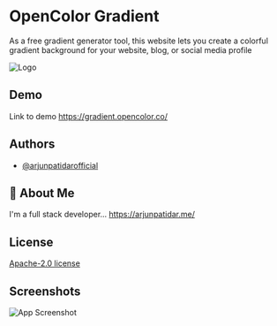 
# OpenColor Gradient

As a free gradient generator tool, this website lets you create a colorful gradient background for your website, blog, or social media profile

![Logo](https://gradient.opencolor.co/opencolor.png)


## Demo

Link to demo
https://gradient.opencolor.co/

## Authors

- [@arjunpatidarofficial](https://www.github.com/arjunpatidarofficial)

## 🚀 About Me
I'm a full stack developer...
https://arjunpatidar.me/

## License

[Apache-2.0 license](https://github.com/arjunpatidarofficial/opencolor-gradient/blob/main/LICENSE)


## Screenshots

![App Screenshot](https://cdn.dribbble.com/users/2883643/screenshots/20322784/media/33a37b0643b062e54ed9796ea25ee32b.png?compress=1&resize=400x300&vertical=top)

